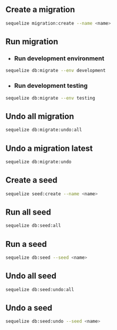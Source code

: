 ## Create a migration
```sh
sequelize migration:create --name <name>
```
## Run migration
- ### Run development environment
```sh
sequelize db:migrate --env development
```
- ### Run development testing
```sh
sequelize db:migrate --env testing
```
## Undo all migration
```sh
sequelize db:migrate:undo:all
```
## Undo a migration latest
```sh
sequelize db:migrate:undo
```
## Create a seed
```sh
sequelize seed:create --name <name>
```
## Run all seed
```sh
sequelize db:seed:all
```
## Run a seed
```sh
sequelize db:seed --seed <name>
```
## Undo all seed
```sh
sequelize db:seed:undo:all
```
## Undo a seed
```sh
sequelize db:seed:undo --seed <name>
```